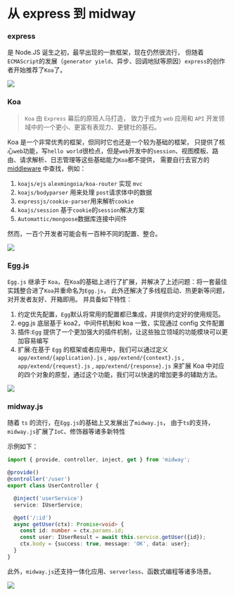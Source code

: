 # 从 express 到 midway

### express

是 Node.JS 诞生之初，最早出现的一款框架，现在仍然很流行，
但随着`ECMAScript`的发展（`generator yield`、异步、回调地狱等原因）`express`的创作者开始推荐了`Koa`了。

![](https://1.z.wiki/images/20220327/e2442616a29b4fe8a5d3a9ecdf338a35.png)


### Koa

> `Koa` 由 `Express` 幕后的原班人马打造， 致力于成为 `web` 应用和 `API` 开发领域中的一个更小、更富有表现力、更健壮的基石。

Koa 是一个非常优秀的框架，但同时它也还是一个较为基础的框架，
只提供了核心`web`功能，写`hello world`很检点，但是`web`开发中的`session`、视图模板、路由、请求解析、日志管理等这些基础能力`Koa`都不提供，
需要自行去官方的 [middleware](https://github.com/koajs/koa/wiki#middleware) 中查找，例如：

1. `koajs/ejs` `alexmingoia/koa-router` 实现 `mvc`
2. `koajs/bodyparser` 用来处理 `post`请求体中的数据
3. `expressjs/cookie-parser`用来解析`cookie`
4. `koajs/session` 基于`cookie`的`session`解决方案
5. `Automattic/mongoose`数据库连接中间件

然而，一百个开发者可能会有一百种不同的配置、整合。

![](https://2.z.wiki/images/20220327/3c027342d0e14401b7bae07b181a45f7.png)



### Egg.js

`Egg.js` 继承于 `Koa`，在`Koa`的基础上进行了扩展，并解决了上述问题：将一套最佳实践整合进了`Koa`并重命名为`Egg.js`，
此外还解决了多线程启动、热更新等问题，对开发者友好、开箱即用。
并具备如下特性：

1. 约定优先配置，`Egg`默认将常用的配置都已集成，并提供约定好的使用规范。
2. egg.js 底层基于 koa2，中间件机制和 koa 一致，实现通过 config 文件配置
3. 插件:`Egg` 提供了一个更加强大的插件机制，让这些独立领域的功能模块可以更加容易编写
4. 扩展:在基于 `Egg` 的框架或者应用中，我们可以通过定义 
`app/extend/{application}.js` , `app/extend/{context}.js` , `app/extend/{request}.js` , `app/extend/{response}.js` 来扩展 Koa 中对应的四个对象的原型，通过这个功能，我们可以快速的增加更多的辅助方法。

![](https://3.z.wiki/images/20220327/eba932cbdfcf4017995ec40742d8fff8.png)

### midway.js

随着 `ts` 的流行，在`Egg.js`的基础上又发展出了`midway.js`，
由于`ts`的支持，`midway.js`扩展了`IoC`、修饰器等诸多新特性

示例如下：
```TypeScript
import { provide, controller, inject, get } from 'midway';

@provide()
@controller('/user')
export class UserController {

  @inject('userService')
  service: IUserService;

  @get('/:id')
  async getUser(ctx): Promise<void> {
    const id: number = ctx.params.id;
    const user: IUserResult = await this.service.getUser({id});
    ctx.body = {success: true, message: 'OK', data: user};
  }
}
```

此外，`midway.js`还支持一体化应用、`serverless`、函数式编程等诸多场景。

![](https://4.z.wiki/images/20220327/5ae1c57f624f4f14ab1e76c5134a66a8.png)
